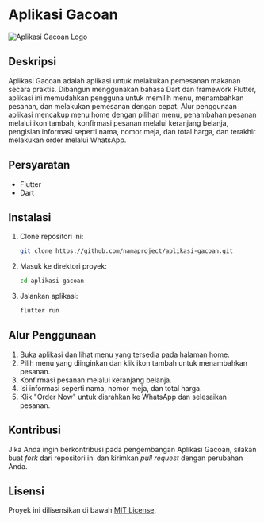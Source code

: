 # Aplikasi Gacoan

![Aplikasi Gacoan Logo](https://www.google.com/url?sa=i&url=https%3A%2F%2Fwww.facebook.com%2Fwarunkgacoankota%2F&psig=AOvVaw25g-_9kkGBKYLH_p-1Tu6m&ust=1705635640240000&source=images&cd=vfe&opi=89978449&ved=0CBIQjRxqFwoTCJCYtYiK5oMDFQAAAAAdAAAAABAD)

## Deskripsi

Aplikasi Gacoan adalah aplikasi untuk melakukan pemesanan makanan secara praktis. Dibangun menggunakan bahasa Dart dan framework Flutter, aplikasi ini memudahkan pengguna untuk memilih menu, menambahkan pesanan, dan melakukan pemesanan dengan cepat. Alur penggunaan aplikasi mencakup menu home dengan pilihan menu, penambahan pesanan melalui ikon tambah, konfirmasi pesanan melalui keranjang belanja, pengisian informasi seperti nama, nomor meja, dan total harga, dan terakhir melakukan order melalui WhatsApp.

## Persyaratan

- Flutter
- Dart

## Instalasi

1. Clone repositori ini:

   ```bash
   git clone https://github.com/namaproject/aplikasi-gacoan.git
   ```

2. Masuk ke direktori proyek:

   ```bash
   cd aplikasi-gacoan
   ```

3. Jalankan aplikasi:

   ```bash
   flutter run
   ```

## Alur Penggunaan

1. Buka aplikasi dan lihat menu yang tersedia pada halaman home.
2. Pilih menu yang diinginkan dan klik ikon tambah untuk menambahkan pesanan.
3. Konfirmasi pesanan melalui keranjang belanja.
4. Isi informasi seperti nama, nomor meja, dan total harga.
5. Klik "Order Now" untuk diarahkan ke WhatsApp dan selesaikan pesanan.

## Kontribusi

Jika Anda ingin berkontribusi pada pengembangan Aplikasi Gacoan, silakan buat _fork_ dari repositori ini dan kirimkan _pull request_ dengan perubahan Anda.

## Lisensi

Proyek ini dilisensikan di bawah [MIT License](LICENSE).
